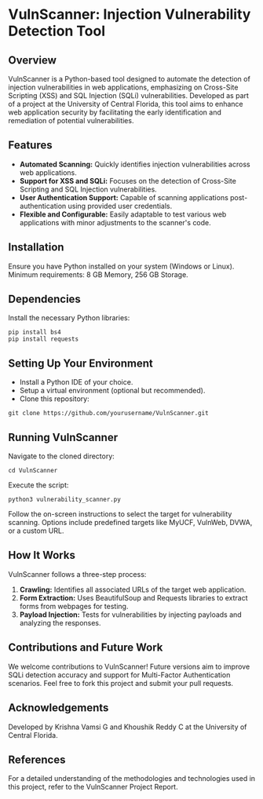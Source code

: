 

<h1>VulnScanner: Injection Vulnerability Detection Tool</h1>

<h2>Overview</h2>
<p>VulnScanner is a Python-based tool designed to automate the detection of injection vulnerabilities in web applications, emphasizing on Cross-Site Scripting (XSS) and SQL Injection (SQLi) vulnerabilities. Developed as part of a project at the University of Central Florida, this tool aims to enhance web application security by facilitating the early identification and remediation of potential vulnerabilities.</p>

<h2>Features</h2>
<ul>
    <li><strong>Automated Scanning:</strong> Quickly identifies injection vulnerabilities across web applications.</li>
    <li><strong>Support for XSS and SQLi:</strong> Focuses on the detection of Cross-Site Scripting and SQL Injection vulnerabilities.</li>
    <li><strong>User Authentication Support:</strong> Capable of scanning applications post-authentication using provided user credentials.</li>
    <li><strong>Flexible and Configurable:</strong> Easily adaptable to test various web applications with minor adjustments to the scanner's code.</li>
</ul>

<h2>Installation</h2>
<p>Ensure you have Python installed on your system (Windows or Linux). Minimum requirements: 8 GB Memory, 256 GB Storage.</p>

<h2>Dependencies</h2>
<p>Install the necessary Python libraries:</p>
<pre><code>pip install bs4
pip install requests</code></pre>

<h2>Setting Up Your Environment</h2>
<ul>
    <li>Install a Python IDE of your choice.</li>
    <li>Setup a virtual environment (optional but recommended).</li>
    <li>Clone this repository:</li>
</ul>
<pre><code>git clone https://github.com/yourusername/VulnScanner.git</code></pre>

<h2>Running VulnScanner</h2>
<p>Navigate to the cloned directory:</p>
<pre><code>cd VulnScanner</code></pre>
<p>Execute the script:</p>
<pre><code>python3 vulnerability_scanner.py</code></pre>
<p>Follow the on-screen instructions to select the target for vulnerability scanning. Options include predefined targets like MyUCF, VulnWeb, DVWA, or a custom URL.</p>

<h2>How It Works</h2>
<p>VulnScanner follows a three-step process:</p>
<ol>
    <li><strong>Crawling:</strong> Identifies all associated URLs of the target web application.</li>
    <li><strong>Form Extraction:</strong> Uses BeautifulSoup and Requests libraries to extract forms from webpages for testing.</li>
    <li><strong>Payload Injection:</strong> Tests for vulnerabilities by injecting payloads and analyzing the responses.</li>
</ol>

<h2>Contributions and Future Work</h2>
<p>We welcome contributions to VulnScanner! Future versions aim to improve SQLi detection accuracy and support for Multi-Factor Authentication scenarios. Feel free to fork this project and submit your pull requests.</p>

<h2>Acknowledgements</h2>
<p>Developed by Krishna Vamsi G and Khoushik Reddy C at the University of Central Florida.</p>

<h2>References</h2>
<p>For a detailed understanding of the methodologies and technologies used in this project, refer to the VulnScanner Project Report.</p>

</body>
</html>
